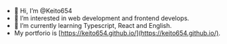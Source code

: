 - 👋 Hi, I’m @Keito654
- 👀 I’m interested in web development and frontend develops.
- 🌱 I’m currently learning Typescript, React and English.
- My portforio is [https://keito654.github.io/](https://keito654.github.io/).

<!---
Keito654/Keito654 is a ✨ special ✨ repository because its `README.md` (this file) appears on your GitHub profile.
You can click the Preview link to take a look at your changes.
--->
